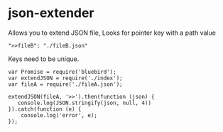 # json-extender
Allows you to extend JSON file,
Looks for pointer key with a path value
```
">>fileB": "./fileB.json"
```
Keys need to be unique.

```
var Promise = require('bluebird');
var extendJSON = require('./index');
var fileA = require('./fileA.json');

extendJSON(fileA, '>>').then(function (json) {
   console.log(JSON.stringify(json, null, 4))
}).catch(function (e) {
    console.log('error', e);
});
```

